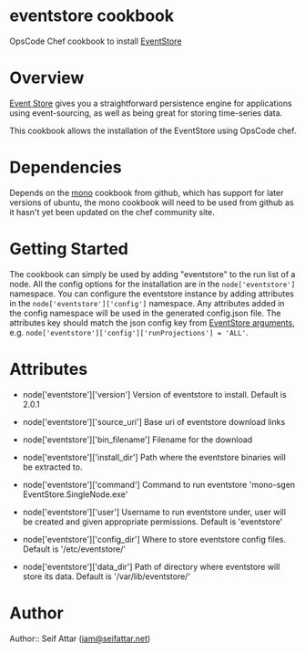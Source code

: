 # eventstore cookbook

OpsCode Chef cookbook to install [EventStore](http://geteventstore.com/ "EventStore")

# Overview

[Event Store](http://geteventstore.com/ "EventStore") gives you a straightforward persistence engine for applications using event-sourcing, as well as being great for storing time-series data.

This cookbook allows the installation of the EventStore using OpsCode chef.

# Dependencies

Depends on the [mono](https://github.com/Youscribe/cookbook-mono/) cookbook from github, which has support for later versions of ubuntu, the mono cookbook will need to be used from github as it hasn't yet been updated on the chef community site.

# Getting Started

The cookbook can simply be used by adding "eventstore" to the run list of a node. All the config options for the installation are in the `node['eventstore']` namespace. You can configure the eventstore instance by adding attributes in the `node['eventstore']['config']` namespace. Any attributes added in the config namespace will be used in the generated config.json file. The attributes key  should match the json config key from [EventStore arguments](https://github.com/EventStore/EventStore/wiki/Command-Line-Arguments), e.g. `node['eventstore']['config']['runProjections'] = 'ALL'`.

# Attributes
* node['eventstore']['version'] Version of eventstore to install. Default is 2.0.1
* node['eventstore']['source_uri'] Base uri of eventstore download links
* node['eventstore']['bin_filename'] Filename for the download

* node['eventstore']['install_dir'] Path where the eventstore binaries will be extracted to.
* node['eventstore']['command'] Command to run eventstore 'mono-sgen EventStore.SingleNode.exe'
* node['eventstore']['user'] Username to run eventstore under, user will be created and given appropriate permissions. Default is 'eventstore'
* node['eventstore']['config_dir'] Where to store eventstore config files. Default is '/etc/eventstore/'
* node['eventstore']['data_dir'] Path of directory where eventstore will store its data. Default is '/var/lib/eventstore/' 

# Author

Author:: Seif Attar (iam@seifattar.net)
